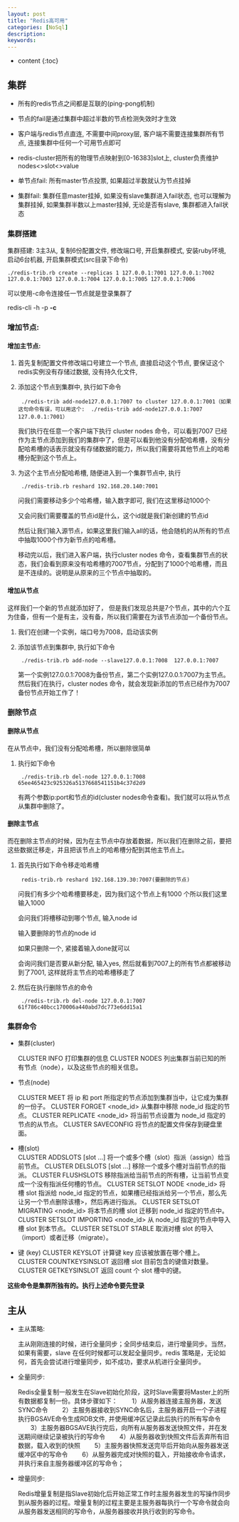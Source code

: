 ```yaml
---
layout: post
title: "Redis高可用"
categories: [NoSql]
description:
keywords:
---
```


* content
{:toc}

## 集群

* 所有的redis节点之间都是互联的(ping-pong机制)

* 节点的fail是通过集群中超过半数的节点检测失效时才生效

* 客户端与redis节点直连, 不需要中间proxy层, 客户端不需要连接集群所有节点, 连接集群中任何一个可用节点即可

* redis-cluster把所有的物理节点映射到[0-16383]slot上, cluster负责维护nodes<>slot<>value

* 单节点fail: 所有master节点投票, 如果超过半数就认为节点挂掉

* 集群fail: 集群任意master挂掉, 如果没有slave集群进入fail状态, 也可以理解为集群挂掉, 如果集群半数以上master挂掉, 无论是否有slave, 集群都进入fail状态

### 集群搭建

集群搭建: 3主3从, 复制6份配置文件, 修改端口号, 开启集群模式, 安装ruby环境, 启动6台机器, 开启集群模式(src目录下命令)    
        
    ./redis-trib.rb create --replicas 1 127.0.0.1:7001 127.0.0.1:7002 127.0.0.1:7003 127.0.0.1:7004 127.0.0.1:7005 127.0.0.1:7006     

可以使用-c命令连接任一节点就是登录集群了

redis-cli -h -p **-c**
    

### 增加节点: 

#### 增加主节点:

1. 首先复制配置文件修改端口号建立一个节点, 直接启动这个节点, 要保证这个redis实例没有存储过数据, 没有持久化文件, 

1. 添加这个节点到集群中, 执行如下命令
   
        ./redis-trib add-node127.0.0.1:7007 to cluster 127.0.0.1:7001（如果这句命令有误，可以用这个:  ./redis-trib add-node127.0.0.1:7007 127.0.0.1:7001）
    
    我们执行在任意一个客户端下执行 cluster nodes 命令，可以看到7007 已经作为主节点添加到我们的集群中了，但是可以看到他没有分配哈希槽，没有分配哈希槽的话表示就没有存储数据的能力，所以我们需要将其他节点上的哈希槽分配到这个节点上。
    
1. 为这个主节点分配哈希槽, 随便进入到一个集群节点中, 执行 
   
        ./redis-trib.rb reshard 192.168.20.140:7001
    
    问我们需要移动多少个哈希槽，输入数字即可, 我们在这里移动1000个
    
    又会问我们需要覆盖的节点id是什么，这个id就是我们新创建的节点id
    
    然后让我们输入源节点，如果这里我们输入all的话，他会随机的从所有的节点中抽取1000个作为新节点的哈希槽。

    移动完以后，我们进入客户端，执行cluster nodes 命令，查看集群节点的状态，我们会看到原来没有哈希槽的7007节点，分配到了1000个哈希槽，而且是不连续的。说明是从原来的三个节点中抽取的。

#### 增加从节点

这样我们一个新的节点就添加好了， 但是我们发现总共是7个节点，其中的六个互为住备，但有一个是有主，没有备，所以我们需要在为该节点添加一个备份节点。

1. 我们在创建一个实例，端口号为7008，启动该实例

1. 添加该节点到集群中, 执行如下命令

        ./redis-trib.rb add-node --slave127.0.0.1:7008  127.0.0.1:7007
    
    第一个实例127.0.0.1:7008为备份节点，第二个实例127.0.0.1:7007为主节点。然后我们在执行，cluster nodes 命令，就会发现新添加的节点已经作为7007 备份节点开始工作了！


### 删除节点

#### 删除从节点

在从节点中，我们没有分配哈希槽，所以删除很简单

1. 执行如下命令

        ./redis-trib.rb del-node 127.0.0.1:7008 65ee465423c925326a5137668541151b4c37d2d9

    有两个参数ip:port和节点的id(cluster nodes命令查看)。我们就可以将从节点从集群中删除了。

#### 删除主节点

而在删除主节点的时候，因为在主节点中存放着数据，所以我们在删除之前，要把这些数据迁移走，并且把该节点上的哈希槽分配到其他主节点上。

1. 首先执行如下命令移走哈希槽

        redis-trib.rb reshard 192.168.139.30:7007(要删除的节点)

    问我们有多少个哈希槽要移走，因为我们这个节点上有1000 个所以我们这里输入1000

    会问我们将槽移动到哪个节点, 输入node id
    
    输入要删除的节点的node id

    如果只删除一个, 紧接着输入done就可以

    会询问我们是否要从新分配, 输入yes, 然后就看到7007上的所有节点都被移动到了7001, 这样就将主节点的哈希槽移走了
    
1. 然后在执行删除节点的命令

        ./redis-trib.rb del-node 127.0.0.1:7007 61f786c40bcc170006a440abd7dc773e6dd15a1

### 集群命令

* 集群(cluster)  

    CLUSTER INFO 打印集群的信息 
    CLUSTER NODES 列出集群当前已知的所有节点（node），以及这些节点的相关信息。   
  
* 节点(node)  

    CLUSTER MEET <ip> <port> 将 ip 和 port 所指定的节点添加到集群当中，让它成为集群的一份子。 
    CLUSTER FORGET <node_id> 从集群中移除 node_id 指定的节点。 
    CLUSTER REPLICATE <node_id> 将当前节点设置为 node_id 指定的节点的从节点。 
    CLUSTER SAVECONFIG 将节点的配置文件保存到硬盘里面。   
  
* 槽(slot)  
    CLUSTER ADDSLOTS <slot> [slot ...] 将一个或多个槽（slot）指派（assign）给当前节点。 
    CLUSTER DELSLOTS <slot> [slot ...] 移除一个或多个槽对当前节点的指派。 
    CLUSTER FLUSHSLOTS 移除指派给当前节点的所有槽，让当前节点变成一个没有指派任何槽的节点。 
    CLUSTER SETSLOT <slot> NODE <node_id> 将槽 slot 指派给 node_id 指定的节点，如果槽已经指派给另一个节点，那么先让另一个节点删除该槽>，然后再进行指派。 
    CLUSTER SETSLOT <slot> MIGRATING <node_id> 将本节点的槽 slot 迁移到 node_id 指定的节点中。 
    CLUSTER SETSLOT <slot> IMPORTING <node_id> 从 node_id 指定的节点中导入槽 slot 到本节点。 
    CLUSTER SETSLOT <slot> STABLE 取消对槽 slot 的导入（import）或者迁移（migrate）。   
  
* 键 (key) 
    CLUSTER KEYSLOT <key> 计算键 key 应该被放置在哪个槽上。
    CLUSTER COUNTKEYSINSLOT <slot> 返回槽 slot 目前包含的键值对数量。
    CLUSTER GETKEYSINSLOT <slot> <count> 返回 count 个 slot 槽中的键。 

**这些命令是集群所独有的。执行上述命令要先登录** 

## 主从

* 主从策略: 

    主从刚刚连接的时候，进行全量同步；全同步结束后，进行增量同步。当然，如果有需要，slave 在任何时候都可以发起全量同步。redis 策略是，无论如何，首先会尝试进行增量同步，如不成功，要求从机进行全量同步。

* 全量同步: 

    Redis全量复制一般发生在Slave初始化阶段，这时Slave需要将Master上的所有数据都复制一份。具体步骤如下：
　　1）从服务器连接主服务器，发送SYNC命令
　　2）主服务器接收到SYNC命名后，主服务器开启一个子进程执行BGSAVE命令生成RDB文件, 并使用缓冲区记录此后执行的所有写命令
　　3）主服务器BGSAVE执行完后，向所有从服务器发送快照文件，并在发送期间继续记录被执行的写命令
　　4）从服务器收到快照文件后丢弃所有旧数据，载入收到的快照
　　5）主服务器快照发送完毕后开始向从服务器发送缓冲区中的写命令
　　6）从服务器完成对快照的载入，开始接收命令请求，并执行来自主服务器缓冲区的写命令；

* 增量同步:

    Redis增量复制是指Slave初始化后开始正常工作时主服务器发生的写操作同步到从服务器的过程。增量复制的过程主要是主服务器每执行一个写命令就会向从服务器发送相同的写命令，从服务器接收并执行收到的写命令。
        
